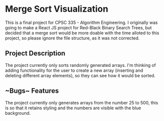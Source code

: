# Merge Sort Visualization
This is a final project for CPSC 335 - Algorithm Engineering.  I originally was going to make a React JS project for Red-Black Binary Search Trees, but decided that a merge sort would be more doable with the time alloted to this project, so please ignore the file structure, as it was not corrected.


## Project Description
The project currently only sorts randomly generated arrays.  I'm thinking of adding functionality for the user to create a new array (inserting and deleting different array elements), so they can see how it would be sorted.

## ~Bugs~  Features
The project currently only generates arrays from the number 25 to 500, this is so that it retains styling and the numbers are visible with the blue background.

